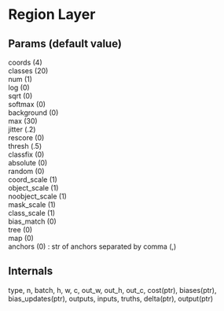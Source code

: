 # Region Layer
## Params (default value)
coords (4)  
classes (20)  
num (1)  
log (0)  
sqrt (0)  
softmax (0)  
background (0)  
max (30)  
jitter (.2)  
rescore (0)  
thresh (.5)  
classfix (0)  
absolute (0)  
random (0)  
coord_scale (1)  
object_scale (1)  
noobject_scale (1)  
mask_scale (1)  
class_scale (1)  
bias_match (0)  
tree (0)  
map (0)  
anchors (0) : str of anchors separated by comma (,)  
## Internals
type, n, batch, h, w, c, out_w, out_h, out_c, cost(ptr), biases(ptr), bias_updates(ptr), outputs, inputs, truths, delta(ptr), output(ptr)
